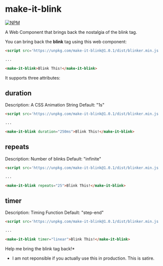 # make-it-blink

[![NPM](https://nodei.co/npm/make-it-blink.png?compact=true)](https://npmjs.org/package/make-it-blink)

A Web Component that brings back the nostalgia of the blink tag.

You can bring back the **blink** tag using this web component:

```HTML
<script src='https://unpkg.com/make-it-blink@1.0.1/dist/blinker.min.js'></script>

...

<make-it-blink>Blink This!</make-it-blink>
```

It supports three attributes:

## duration

Description: A CSS Animation String
Default: "1s"     

```HTML
<script src='https://unpkg.com/make-it-blink@1.0.1/dist/blinker.min.js'></script>

...

<make-it-blink duration="250ms">Blink This!</make-it-blink>
```

## repeats

Description: Number of blinks
Default: "infinite"     

```HTML
<script src='https://unpkg.com/make-it-blink@1.0.1/dist/blinker.min.js'></script>

...

<make-it-blink repeats="25">Blink This!</make-it-blink>
```

## timer

Description: Timing Function
Default: "step-end"     

```HTML
<script src='https://unpkg.com/make-it-blink@1.0.1/dist/blinker.min.js'></script>

...

<make-it-blink timer="linear">Blink This!</make-it-blink>
```

Help me bring the blink tag back!*

* I am not reponsible if you actually use this in production. This is satire.